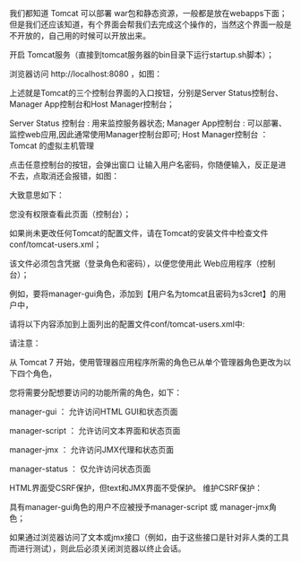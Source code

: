 我们都知道 Tomcat 可以部署 war包和静态资源，一般都是放在webapps下面；但是我们还应该知道，有个界面会帮我们去完成这个操作的，当然这个界面一般是不开放的，自己用的时候可以开放出来。

开启 Tomcat服务（直接到tomcat服务器的bin目录下运行startup.sh脚本）；

浏览器访问 http://localhost:8080 ，如图：


上述就是Tomcat的三个控制台界面的入口按钮，分别是Server Status控制台、Manager App控制台和Host Manager控制台；

Server Status 控制台 : 用来监控服务器状态;
Manager App控制台 : 可以部署、监控web应用,因此通常使用Manager控制台即可;
Host Manager控制台 ： Tomcat 的虚拟主机管理

点击任意控制台的按钮，会弹出窗口 让输入用户名密码，你随便输入，反正是进不去，点取消还会报错，如图：


大致意思如下：

您没有权限查看此页面（控制台）；

如果尚未更改任何Tomcat的配置文件，请在Tomcat的安装文件中检查文件conf/tomcat-users.xml；

该文件必须包含凭据（登录角色和密码），以便您使用此 Web应用程序（控制台）；

例如，要将manager-gui角色，添加到【用户名为tomcat且密码为s3cret】的用户中，

请将以下内容添加到上面列出的配置文件conf/tomcat-users.xml中:

<role rolename =“manager-gui” />
<user username =“tomcat” password =“s3cret” role =“manager-gui” />

请注意：

从 Tomcat 7 开始，使用管理器应用程序所需的角色已从单个管理器角色更改为以下四个角色，

您将需要分配想要访问的功能所需的角色，如下：

manager-gui ： 允许访问HTML GUI和状态页面

manager-script ： 允许访问文本界面和状态页面

manager-jmx ： 允许访问JMX代理和状态页面

manager-status ： 仅允许访问状态页面

HTML界面受CSRF保护，但text和JMX界面不受保护。 维护CSRF保护：

具有manager-gui角色的用户不应被授予manager-script 或 manager-jmx角色；

如果通过浏览器访问了文本或jmx接口（例如，由于这些接口是针对非人类的工具而进行测试），则此后必须关闭浏览器以终止会话。





<role rolename="admin-gui"/>
<role rolename="manager-gui"/>
<role rolename="manager-jmx"/>
<role rolename="manager-script"/>
<role rolename="manager-status"/>
<user username="tomcat" password="tomcat" roles="admin-gui,manager-gui,manager-jmx, manager-script,manager-status"/>